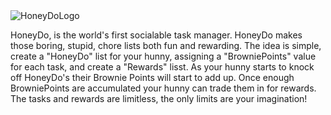 <img src="app/Components/Public/pics/logo.png" alt="HoneyDoLogo" />

HoneyDo, is the world's first socialable task manager. HoneyDo makes those boring, stupid, chore lists both fun and rewarding. The idea is simple, create a "HoneyDo" list for your hunny, assigning a "BrowniePoints" value for each task, and create a "Rewards" lisst. As your hunny starts to knock off HoneyDo's their Brownie Points will start to add up. Once enough BrowniePoints are accumulated your hunny can trade them in for rewards. The tasks and rewards are limitless, the only limits are your imagination!